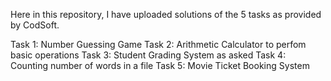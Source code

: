 Here in this repository, I have uploaded solutions of the 5 tasks as provided by CodSoft.

Task 1: Number Guessing Game
Task 2: Arithmetic Calculator to perfom basic operations
Task 3: Student Grading System as asked
Task 4: Counting number of words in a file
Task 5: Movie Ticket Booking System

